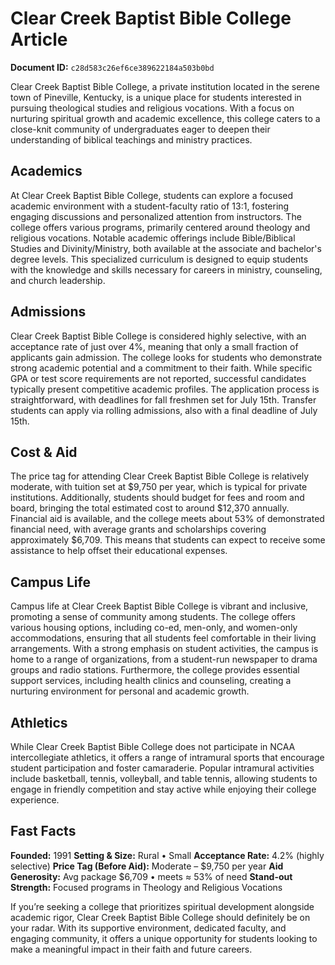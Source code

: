 # Clear Creek Baptist Bible College Article

**Document ID:** `c28d583c26ef6ce389622184a503b0bd`

Clear Creek Baptist Bible College, a private institution located in the serene town of Pineville, Kentucky, is a unique place for students interested in pursuing theological studies and religious vocations. With a focus on nurturing spiritual growth and academic excellence, this college caters to a close-knit community of undergraduates eager to deepen their understanding of biblical teachings and ministry practices.

## Academics
At Clear Creek Baptist Bible College, students can explore a focused academic environment with a student-faculty ratio of 13:1, fostering engaging discussions and personalized attention from instructors. The college offers various programs, primarily centered around theology and religious vocations. Notable academic offerings include Bible/Biblical Studies and Divinity/Ministry, both available at the associate and bachelor's degree levels. This specialized curriculum is designed to equip students with the knowledge and skills necessary for careers in ministry, counseling, and church leadership.

## Admissions
Clear Creek Baptist Bible College is considered highly selective, with an acceptance rate of just over 4%, meaning that only a small fraction of applicants gain admission. The college looks for students who demonstrate strong academic potential and a commitment to their faith. While specific GPA or test score requirements are not reported, successful candidates typically present competitive academic profiles. The application process is straightforward, with deadlines for fall freshmen set for July 15th. Transfer students can apply via rolling admissions, also with a final deadline of July 15th.

## Cost & Aid
The price tag for attending Clear Creek Baptist Bible College is relatively moderate, with tuition set at $9,750 per year, which is typical for private institutions. Additionally, students should budget for fees and room and board, bringing the total estimated cost to around $12,370 annually. Financial aid is available, and the college meets about 53% of demonstrated financial need, with average grants and scholarships covering approximately $6,709. This means that students can expect to receive some assistance to help offset their educational expenses.

## Campus Life
Campus life at Clear Creek Baptist Bible College is vibrant and inclusive, promoting a sense of community among students. The college offers various housing options, including co-ed, men-only, and women-only accommodations, ensuring that all students feel comfortable in their living arrangements. With a strong emphasis on student activities, the campus is home to a range of organizations, from a student-run newspaper to drama groups and radio stations. Furthermore, the college provides essential support services, including health clinics and counseling, creating a nurturing environment for personal and academic growth.

## Athletics
While Clear Creek Baptist Bible College does not participate in NCAA intercollegiate athletics, it offers a range of intramural sports that encourage student participation and foster camaraderie. Popular intramural activities include basketball, tennis, volleyball, and table tennis, allowing students to engage in friendly competition and stay active while enjoying their college experience.

## Fast Facts
**Founded:** 1991
**Setting & Size:** Rural • Small
**Acceptance Rate:** 4.2% (highly selective)
**Price Tag (Before Aid):** Moderate – $9,750 per year
**Aid Generosity:** Avg package $6,709 • meets ≈ 53% of need
**Stand-out Strength:** Focused programs in Theology and Religious Vocations

If you’re seeking a college that prioritizes spiritual development alongside academic rigor, Clear Creek Baptist Bible College should definitely be on your radar. With its supportive environment, dedicated faculty, and engaging community, it offers a unique opportunity for students looking to make a meaningful impact in their faith and future careers.
